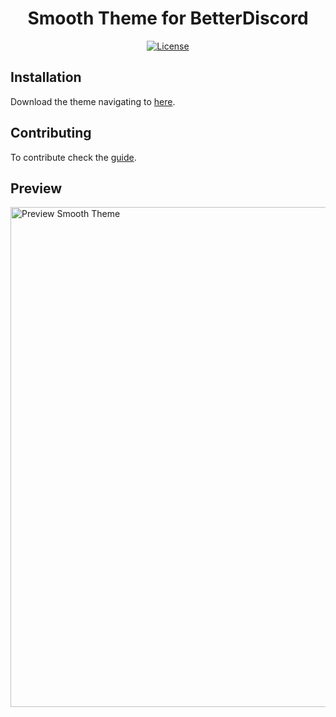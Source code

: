 <h1 align="center">
Smooth Theme for BetterDiscord
</h1>

<p align="center">
  <a href="https://github.com/datsfilipe/smooth-theme/blob/main/LICENSE">
    <img src="https://img.shields.io/github/license/datsfilipe/smooth-theme?color=%237159c1&logo=mit" alt="License">
  </a>
</p>

## Installation

Download the theme navigating to [here](https://github.com/datsfilipe/smooth-theme/releases/tag/2.0.0).

## Contributing

To contribute check the [guide](https://github.com/datsfilipe/smooth-theme/blob/main/contributing.md).

## Preview

<p>
  <img src="https://i.imgur.com/M2i38ee.gif" alt="Preview Smooth Theme" width="800" />
</p>
